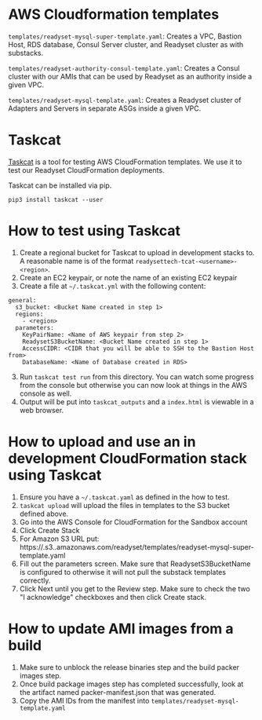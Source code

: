 # AWS Cloudformation templates

`templates/readyset-mysql-super-template.yaml`: Creates a VPC, Bastion Host, RDS
database, Consul Server cluster, and Readyset cluster as with substacks.

`templates/readyset-authority-consul-template.yaml`: Creates a Consul cluster
with our AMIs that can be used by Readyset as an authority inside a given VPC.

`templates/readyset-mysql-template.yaml`: Creates a Readyset cluster of Adapters
and Servers in separate ASGs inside a given VPC.

# Taskcat
[Taskcat](https://github.com/aws-quickstart/taskcat) is a tool for testing
AWS CloudFormation templates. We use it to test our Readyset CloudFormation
deployments.

Taskcat can be installed via pip.
```
pip3 install taskcat --user
```

# How to test using Taskcat

1. Create a regional bucket for Taskcat to upload in development stacks to. A
    reasonable name is of the format `readysettech-tcat-<username>-<region>`.
2. Create an EC2 keypair, or note the name of an existing EC2 keypair
3. Create a file at `~/.taskcat.yml` with the following content:
```
general:
  s3_bucket: <Bucket Name created in step 1>
  regions:
    - <region>
  parameters:
    KeyPairName: <Name of AWS keypair from step 2>
    ReadysetS3BucketName: <Bucket Name created in step 1>
    AccessCIDR: <CIDR that you will be able to SSH to the Bastion Host from>
    DatabaseName: <Name of Database created in RDS>
```
3. Run `taskcat test run` from this directory. You can watch some progress from
    the console but otherwise you can now look at things in the AWS console as
    well.
4. Output will be put into `taskcat_outputs` and a `index.html` is viewable in
    a web browser.

# How to upload and use an in development CloudFormation stack using Taskcat

1. Ensure you have a `~/.taskcat.yaml` as defined in the how to test.
2. `taskcat upload` will upload the files in templates to the S3 bucket defined
    above.
3. Go into the AWS Console for CloudFormation for the Sandbox account
4. Click Create Stack
5. For Amazon S3 URL put:
    https://<bucket name>.s3.<region>.amazonaws.com/readyset/templates/readyset-mysql-super-template.yaml
6. Fill out the parameters screen.
   Make sure that ReadysetS3BucketName is configured to <bucket name> otherwise
   it will not pull the substack templates correctly.
7. Click Next until you get to the Review step. Make sure to check the two
    "I acknowledge" checkboxes and then click Create stack.

# How to update AMI images from a build

1. Make sure to unblock the release binaries step and the build packer images
    step.
2. Once build package images step has completed successfully, look at the
    artifact named packer-manifest.json that was generated.
3. Copy the AMI IDs from the manifest into
    `templates/readyset-mysql-template.yaml`
